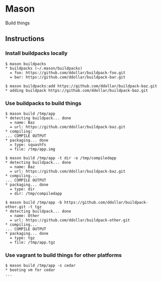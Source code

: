 # Mason

Build things

## Instructions

### Install buildpacks locally

	$ mason buildpacks
	* buildpacks (~/.mason/buildpacks)
	  = foo: https://github.com/ddollar/buildpack-foo.git
	  = bar: https://github.com/ddollar/buildpack-bar.git
	
	$ mason buildpacks:add https://github.com/ddollar/buildpack-baz.git
	* adding buildpack https://github.com/ddollar/buildpack-baz.git

### Use buildpacks to build things

	$ mason build /tmp/app
	* detecting buildpack... done
	  = name: Baz
	  = url: https://github.com/ddollar/buildpack-baz.git
	* compiling:
	... COMPILE OUTPUT
	* packaging... done
	  = type: squashfs
	  = file: /tmp/app.img
	
	$ mason build /tmp/app -t dir -o /tmp/compiledapp
	* detecting buildpack... done
	  = name: Baz
	  = url: https://github.com/ddollar/buildpack-baz.git
	* compiling...
	... COMPILE OUTPUT
	* packaging... done
	  = type: dir
	  = dir: /tmp/compiledapp
	
	$ mason build /tmp/app -b https://github.com/ddollar/buildpack-other.git -t tgz
	* detecting buildpack... done
	  = name: Other
	  = url: https://github.com/ddollar/buildpack-other.git
	* compiling...
	... COMPILE OUTPUT
	* packaging... done
	  = type: tgz
	  = file: /tmp/app.tgz

### Use vagrant to build things for other platforms

	$ mason build /tmp/app -s cedar
	* booting vm for cedar
	...
